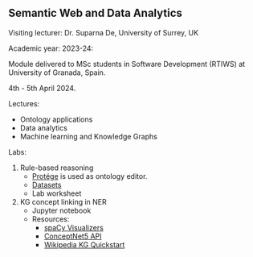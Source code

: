 ## Semantic Web and Data Analytics


Visiting lecturer: Dr. Suparna De, University of Surrey, UK

Academic year: 2023-24:

Module delivered to MSc students in Software Development (RTIWS) at University of Granada, Spain.

4th - 5th April 2024.

Lectures:
- Ontology applications
- Data analytics
- Machine learning and Knowledge Graphs

Labs:
1. Rule-based reasoning
   - [Protége](https://protege.stanford.edu) is used as ontology editor.
   - [Datasets](ontologies)
   - Lab worksheet
2. KG concept linking in NER
   * Jupyter notebook
   * Resources:
       * [spaCy Visualizers](https://spacy.io/usage/visualizers#dep)
       * [ConceptNet5 API](https://github.com/commonsense/conceptnet5/wiki/API)
       * [Wikipedia KG Quickstart](https://wikipedia.readthedocs.io/en/latest/quickstart.html)
